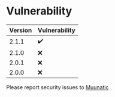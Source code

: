 # Vulnerability

|Version|Vulnerability|
|-|-|
|2.1.1|:heavy_check_mark:|
|2.1.0|:x:|
|2.0.1|:x:|
|2.0.0|:x:|

Please report security issues to [Muunatic](mailto:muunatic@esrynt.org)
